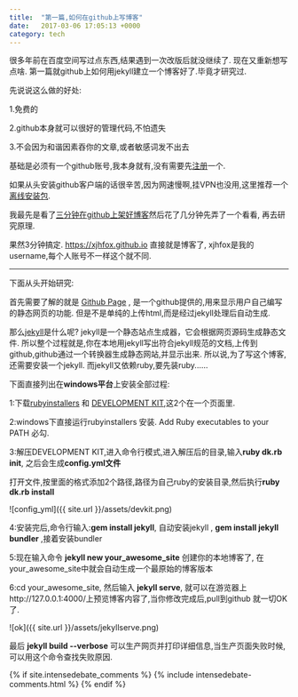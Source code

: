 ```yaml
---
title:  "第一篇,如何在github上写博客"
date:   2017-03-06 17:05:13 +0000
category: tech
---
```

很多年前在百度空间写过点东西,结果遇到一次改版后就没继续了. 现在又重新想写点啥.
第一篇就github上如何用jekyll建立一个博客好了.毕竟才研究过.

先说说这么做的好处:

1.免费的

2.github本身就可以很好的管理代码,不怕遗失

3.不会因为和谐因素吞你的文章,或者敏感词发不出去

基础是必须有一个github账号,我本身就有,没有需要先[注册][register-github]一个.

如果从头安装github客户端的话很辛苦,因为网速慢啊,挂VPN也没用,这里推荐一个[离线安装包][offline-github].

我最先是看了[三分钟在github上架好博客][blog-3min]然后花了几分钟先弄了一个看看, 再去研究原理.

果然3分钟搞定. https://xjhfox.github.io  直接就是博客了,  xjhfox是我的username,每个人账号不一样这个就不同. 

---

下面从头开始研究:

首先需要了解的就是 [Github Page][git-page] ,  是一个github提供的,用来显示用户自己编写的静态网页的功能. 但是不是单纯的上传html,而是经过jekyll处理后自动生成.

那么[jekyll][Jekyll docs]是什么呢?  jekyll是一个静态站点生成器，它会根据网页源码生成静态文件.
所以整个过程就是,你在本地用jekyll写出符合jekyll规范的文档,上传到github,github通过一个转换器生成静态网站,并显示出来.
所以说,为了写这个博客,还需要安装一个jekyll. 而jekyll又依赖ruby,要先装ruby......


下面直接列出在**windows平台**上安装全部过程:

1:下载[rubyinstallers][ruby-download] 和 [DEVELOPMENT KIT][ruby-download],这2个在一个页面里.

2:windows下直接运行rubyinstallers 安装. Add Ruby executables to your PATH 必勾.

3:解压DEVELOPMENT KIT,进入命令行模式,进入解压后的目录,输入**ruby dk.rb init**, 之后会生成**config.yml文件**

打开文件,按里面的格式添加2个路径,路径为自己ruby的安装目录,然后执行**ruby dk.rb install**

![config_yml]({{ site.url }}/assets/devkit.png)

4:安装完后,命令行输入:**gem install jekyll**, 自动安装jekyll , **gem install jekyll bundler** ,接着安装bundler

5:现在输入命令 **jekyll new your_awesome_site** 创建你的本地博客了, 在your_awesome_site中就会自动生成一个最原始的博客版本

6:cd your_awesome_site, 然后输入 **jekyll serve**, 就可以在游览器上http://127.0.0.1:4000/上预览博客内容了,当你修改完成后,pull到github 就一切OK了.

![ok]({{ site.url }}/assets/jekyllserve.png)

最后 **jekyll build --verbose** 可以生产网页并打印详细信息,当生产页面失败时候,可以用这个命令查找失败原因.

{% if site.intensedebate_comments %}
  {% include intensedebate-comments.html %}
{% endif %}

[register-github]: https://github.com/
[ruby-download]: https://rubyinstaller.org/downloads/
[offline-github]: https://link.zhihu.com/?target=http%3A//www.yaozeyuan.online/%3Fp%3D104
[Jekyll docs]: https://jekyllrb.com/
[git-page]: https://pages.github.com/
[blog-3min]: https://lizer.github.io/2017/03/03/%E4%B8%89%E5%88%86%E9%92%9F%E5%9C%A8github%E4%B8%8A%E6%9E%B6%E5%A5%BD%E5%8D%9A%E5%AE%A2.html
